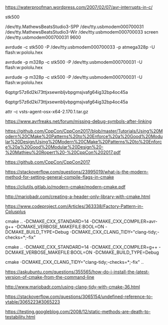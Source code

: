 https://waterproofman.wordpress.com/2007/02/07/avr-interrupts-in-c/

stk500

/dev/tty.MathewsBeatsStudio3-SPP	/dev/tty.usbmodem000700031
/dev/tty.MathewsBeatsStudio3-Wir	/dev/tty.usbmodem000700033
screen /dev/tty.usbmodem000700031 9600


avrdude -c stk500 -P /dev/tty.usbmodem000700033 -p atmega328p -U flash:w:pololu.hex

avrdude -p m328p -c stk500 -P /dev/tty.usbmodem000700031 -U flash:w:pololu.hex

avrdude -p m328p -c stk500 -P /dev/tty.usbmodem000700031 -U flash:w:pololu.hex

6qptgr57z6d2ki73ttjxsewnbljvbpgmsjvafg64ig32bp4oc45a

6qptgr57z6d2ki73ttjxsewnbljvbpgmsjvafg64ig32bp4oc45a

attr -c vsts-agent-osx-x64-2.170.1.tar.gz

https://www.avrfreaks.net/forum/missing-debug-symbols-after-linking

https://github.com/CppCon/CppCon2017/blob/master/Tutorials/Using%20Modern%20CMake%20Patterns%20to%20Enforce%20a%20Good%20Modular%20Design/Using%20Modern%20CMake%20Patterns%20to%20Enforce%20a%20Good%20Modular%20Design%20-%20Mathieu%20Ropert%20-%20CppCon%202017.pdf


https://github.com/CppCon/CppCon2017

https://stackoverflow.com/questions/23995019/what-is-the-modern-method-for-setting-general-compile-flags-in-cmake

https://cliutils.gitlab.io/modern-cmake/modern-cmake.pdf

http://mariobadr.com/creating-a-header-only-library-with-cmake.html

https://www.codeproject.com/Articles/363338/Factory-Pattern-in-Cplusplus


cmake .. -DCMAKE_CXX_STANDARD=14 -DCMAKE_CXX_COMPILER=avr-g++ -DCMAKE_VERBOSE_MAKEFILE:BOOL=ON -DCMAKE_BUILD_TYPE=Debug -DCMAKE_CXX_CLANG_TIDY="clang-tidy;-checks=*;-fix"

cmake .. -DCMAKE_CXX_STANDARD=14 -DCMAKE_CXX_COMPILER=g++ -DCMAKE_VERBOSE_MAKEFILE:BOOL=ON -DCMAKE_BUILD_TYPE=Debug


cmake -DCMAKE_CXX_CLANG_TIDY="clang-tidy;-checks=*;-fix" ..

https://askubuntu.com/questions/355565/how-do-i-install-the-latest-version-of-cmake-from-the-command-line

http://www.mariobadr.com/using-clang-tidy-with-cmake-36.html


https://stackoverflow.com/questions/3065154/undefined-reference-to-vtable/3065223#3065223

https://testing.googleblog.com/2008/12/static-methods-are-death-to-testability.html
